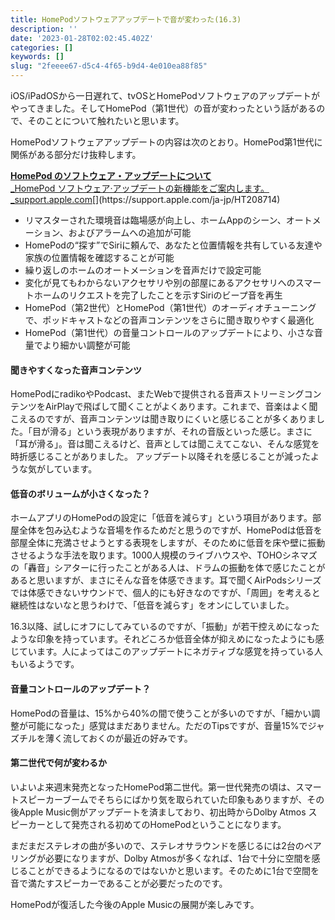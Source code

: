 ```yaml
---
title: HomePodソフトウェアアップデートで音が変わった(16.3)
description: ''
date: '2023-01-28T02:02:45.402Z'
categories: []
keywords: []
slug: "2feeee67-d5c4-4f65-b9d4-4e010ea88f85"
---
```

iOS/iPadOSから一日遅れて、tvOSとHomePodソフトウェアのアップデートがやってきました。そしてHomePod（第1世代）の音が変わったという話があるので、そのことについて触れたいと思います。

HomePodソフトウェアアップデートの内容は次のとおり。HomePod第1世代に関係がある部分だけ抜粋します。

[**HomePod のソフトウェア・アップデートについて**  
_HomePod ソフトウェア‧アップデートの新機能をご案内します。_support.apple.com](https://support.apple.com/ja-jp/HT208714 "https://support.apple.com/ja-jp/HT208714")[](https://support.apple.com/ja-jp/HT208714)

*   リマスターされた環境音は臨場感が向上し、ホームAppのシーン、オートメーション、およびアラームへの追加が可能
*   HomePodの“探す”でSiriに頼んで、あなたと位置情報を共有している友達や家族の位置情報を確認することが可能
*   繰り返しのホームのオートメーションを音声だけで設定可能
*   変化が見てもわからないアクセサリや別の部屋にあるアクセサリへのスマートホームのリクエストを完了したことを示すSiriのビープ音を再生
*   HomePod（第2世代）とHomePod（第1世代）のオーディオチューニングで、ポッドキャストなどの音声コンテンツをさらに聞き取りやすく最適化
*   HomePod（第1世代）の音量コントロールのアップデートにより、小さな音量でより細かい調整が可能

#### 聞きやすくなった音声コンテンツ

HomePodにradikoやPodcast、またWebで提供される音声ストリーミングコンテンツをAirPlayで飛ばして聞くことがよくあります。これまで、音楽はよく聞こえるのですが、音声コンテンツは聞き取りにくいと感じることが多くありました。「目が滑る」という表現がありますが、それの音版といった感じ。まさに「耳が滑る」。音は聞こえるけど、音声としては聞こえてこない、そんな感覚を時折感じることがありました。 アップデート以降それを感じることが減ったような気がしています。

#### 低音のボリュームが小さくなった？

ホームアプリのHomePodの設定に「低音を減らす」という項目があります。部屋全体を包み込むような音場を作るためだと思うのですが、HomePodは低音を部屋全体に充満させようとする表現をしますが、そのために低音を床や壁に振動させるような手法を取ります。1000人規模のライブハウスや、TOHOシネマズの「轟音」シアターに行ったことがある人は、ドラムの振動を体で感じたことがあると思いますが、まさにそんな音を体感できます。耳で聞くAirPodsシリーズでは体感できないサウンドで、個人的にも好きなのですが、「周囲」を考えると継続性はないなと思うわけで、「低音を減らす」をオンにしていました。

16.3以降、試しにオフにしてみているのですが、「振動」が若干控えめになったような印象を持っています。それどころか低音全体が抑えめになったようにも感じています。人によってはこのアップデートにネガティブな感覚を持っている人もいるようです。

#### 音量コントロールのアップデート？

HomePodの音量は、15%から40%の間で使うことが多いのですが、「細かい調整が可能になった」感覚はまだありません。ただのTipsですが、音量15%でジャズチルを薄く流しておくのが最近の好みです。

#### 第二世代で何が変わるか

いよいよ来週末発売となったHomePod第二世代。第一世代発売の頃は、スマートスピーカーブームでそちらにばかり気を取られていた印象もありますが、その後Apple Music側がアップデートを済ましており、初出時からDolby Atmos スピーカーとして発売される初めてのHomePodということになります。

まだまだステレオの曲が多いので、ステレオサラウンドを感じるには2台のペアリングが必要になりますが、Dolby Atmosが多くなれば、1台で十分に空間を感じることができるようになるのではないかと思います。そのために1台で空間を音で満たすスピーカーであることが必要だったのです。

HomePodが復活した今後のApple Musicの展開が楽しみです。